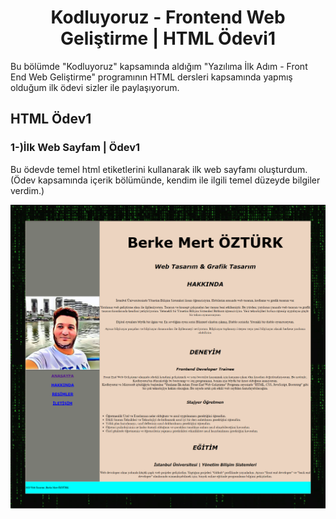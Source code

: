 <h1 align="center">Kodluyoruz - Frontend Web Geliştirme | HTML Ödevi1</h1>
Bu bölümde "Kodluyoruz" kapsamında aldığım "Yazılıma İlk Adım - Front End Web Geliştirme" programının HTML dersleri kapsamında yapmış olduğum ilk ödevi sizler ile paylaşıyorum.

## HTML Ödev1
<h3 align="left">1-)İlk Web Sayfam | Ödev1</h3>

<p>Bu ödevde temel html etiketlerini kullanarak ilk web sayfamı oluşturdum. (Ödev kapsamında içerik bölümünde, kendim ile ilgili temel düzeyde bilgiler verdim.) </p>

<img src="https://github.com/StarLordBerke4/kodluyoruzilkrepo/blob/main/Kodluyoruz%20-%20FrontEnd%20101%20E%C4%9Fitimi/HTML/%C3%96devler/HTML%20%C3%96dev%201/resimler/HTMLOdev1.png" />
